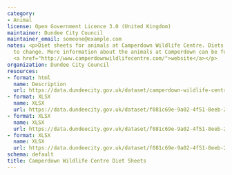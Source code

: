 ```yaml
---
category:
- Animal
license: Open Government Licence 3.0 (United Kingdom)
maintainer: Dundee City Council
maintainer_email: someone@example.com
notes: <p>Diet sheets for animals at Camperdown Wildlife Centre. Diets are subject
  to change. More information about the animals at Camperdown can be found on their
  <a href="http://www.camperdownwildlifecentre.com/">website</a></p>
organization: Dundee City Council
resources:
- format: html
  name: Description
  url: https://data.dundeecity.gov.uk/dataset/camperdown-wildlife-centre-diet-sheets
- format: XLSX
  name: XLSX
  url: https://data.dundeecity.gov.uk/dataset/f081c69e-9a02-4f51-8eeb-2072f6ab41a3/resource/00ca93c9-163f-4e3b-bfa1-cb2073da51db/download/animal-diets-wolf-section.xlsx
- format: XLSX
  name: XLSX
  url: https://data.dundeecity.gov.uk/dataset/f081c69e-9a02-4f51-8eeb-2072f6ab41a3/resource/77f1d861-9a34-4239-ae0b-f3ef6a225688/download/animal-diets-gibbons-section.xlsx
- format: XLSX
  name: XLSX
  url: https://data.dundeecity.gov.uk/dataset/f081c69e-9a02-4f51-8eeb-2072f6ab41a3/resource/82725c41-300a-48be-a577-6b25f0435219/download/animal-diets-bear-section.xlsx
schema: default
title: Camperdown Wildlife Centre Diet Sheets
---
```


